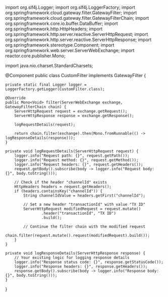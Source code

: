 import org.slf4j.Logger;
import org.slf4j.LoggerFactory;
import org.springframework.cloud.gateway.filter.GatewayFilter;
import org.springframework.cloud.gateway.filter.GatewayFilterChain;
import org.springframework.core.io.buffer.DataBuffer;
import org.springframework.http.HttpHeaders;
import org.springframework.http.server.reactive.ServerHttpRequest;
import org.springframework.http.server.reactive.ServerHttpResponse;
import org.springframework.stereotype.Component;
import org.springframework.web.server.ServerWebExchange;
import reactor.core.publisher.Mono;

import java.nio.charset.StandardCharsets;

@Component
public class CustomFilter implements GatewayFilter {

    private static final Logger logger = LoggerFactory.getLogger(CustomFilter.class);

    @Override
    public Mono<Void> filter(ServerWebExchange exchange, GatewayFilterChain chain) {
        ServerHttpRequest request = exchange.getRequest();
        ServerHttpResponse response = exchange.getResponse();

        logRequestDetails(request);

        return chain.filter(exchange).then(Mono.fromRunnable(() -> logResponseDetails(response)));
    }

    private void logRequestDetails(ServerHttpRequest request) {
        logger.info("Request path: {}", request.getPath());
        logger.info("Request method: {}", request.getMethod());
        logger.info("Request headers: {}", request.getHeaders());
        request.getBody().subscribe(body -> logger.info("Request body: {}", body.toString()));

        // Check if the header "channelId" exists
        HttpHeaders headers = request.getHeaders();
        if (headers.containsKey("channelId")) {
            String channelIdValue = headers.getFirst("channelId");

            // Set a new header "transactionId" with value "TX ID"
            ServerHttpRequest modifiedRequest = request.mutate()
                    .header("transactionId", "TX ID")
                    .build();

            // Continue the filter chain with the modified request
            chain.filter(request.mutate().request(modifiedRequest).build());
        }
    }

    private void logResponseDetails(ServerHttpResponse response) {
        // Your existing logic for logging response details
        logger.info("Response status code: {}", response.getStatusCode());
        logger.info("Response headers: {}", response.getHeaders());
        response.getBody().subscribe(body -> logger.info("Response body: {}", body.toString()));
    }
}
